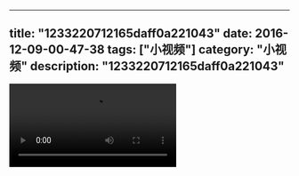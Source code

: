 
---
title: "1233220712165daff0a221043"
date: 2016-12-09-00-47-38
tags: ["小视频"]
category: "小视频"
description: "1233220712165daff0a221043"
---
<video src="http://ohtsqip0g.bkt.clouddn.com/1233220712165daff0a221043.mp4" controls="controls"></video>
